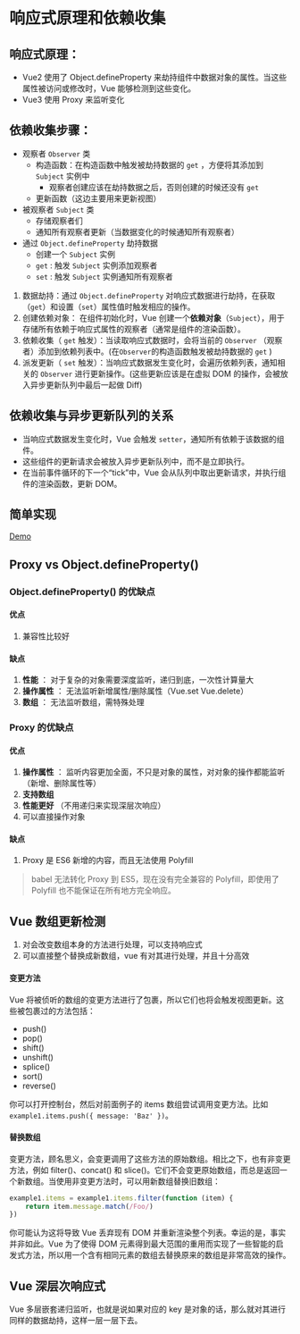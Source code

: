 # 响应式原理和依赖收集

## 响应式原理：

-   Vue2 使用了 Object.defineProperty 来劫持组件中数据对象的属性。当这些属性被访问或修改时，Vue 能够检测到这些变化。
-   Vue3 使用 Proxy 来监听变化

## 依赖收集步骤：

-   观察者 `Observer` 类
    -   构造函数：在构造函数中触发被劫持数据的 `get` ，方便将其添加到 `Subject` 实例中
        -   观察者创建应该在劫持数据之后，否则创建的时候还没有 `get`
    -   更新函数（这边主要用来更新视图）
-   被观察者 `Subject` 类
    -   存储观察者们
    -   通知所有观察者更新（当数据变化的时候通知所有观察者）
-   通过 `Object.defineProperty` 劫持数据
    -   创建一个 `Subject` 实例
    -   `get` : 触发 `Subject` 实例添加观察者
    -   `set` : 触发 `Subject` 实例通知所有观察者

1. 数据劫持：通过 `Object.defineProperty` 对响应式数据进行劫持，在获取（`get`）和设置（`set`）属性值时触发相应的操作。
2. 创建依赖对象： 在组件初始化时，Vue 创建一个**依赖对象**（`Subject`），用于存储所有依赖于响应式属性的观察者（通常是组件的渲染函数）。
3. 依赖收集（ `get` 触发）：当读取响应式数据时，会将当前的 `Observer` （观察者）添加到依赖列表中。(在`Observer`的构造函数触发被劫持数据的 `get` )
4. 派发更新（ `set` 触发）：当响应式数据发生变化时，会遍历依赖列表，通知相关的 `Observer` 进行更新操作。(这些更新应该是在虚拟 DOM 的操作，会被放入异步更新队列中最后一起做 Diff)

## 依赖收集与异步更新队列的关系

-   当响应式数据发生变化时，Vue 会触发 `setter`，通知所有依赖于该数据的组件。
-   这些组件的更新请求会被放入异步更新队列中，而不是立即执行。
-   在当前事件循环的下一个“tick”中，Vue 会从队列中取出更新请求，并执行组件的渲染函数，更新 DOM。

## 简单实现

[Demo](/code/vue/reactivity-and-dependency-collection/index.html)

## Proxy vs Object.defineProperty()

### Object.defineProperty() 的优缺点

#### 优点

1. 兼容性比较好

#### 缺点

1. **性能** ： 对于复杂的对象需要深度监听，递归到底，一次性计算量大
2. **操作属性** ： 无法监听新增属性/删除属性（Vue.set Vue.delete）
3. **数组** ： 无法监听数组，需特殊处理

### Proxy 的优缺点

#### 优点

1. **操作属性** ： 监听内容更加全面，不只是对象的属性，对对象的操作都能监听（新增、删除属性等）
2. **支持数组**
3. **性能更好** （不用递归来实现深层次响应）
4. 可以直接操作对象

#### 缺点

1. Proxy 是 ES6 新增的内容，而且无法使用 Polyfill

> babel 无法转化 Proxy 到 ES5，现在没有完全兼容的 Polyfill，即使用了 Polyfill 也不能保证在所有地方完全响应。

## Vue 数组更新检测

1. 对会改变数组本身的方法进行处理，可以支持响应式
2. 可以直接整个替换成新数组，vue 有对其进行处理，并且十分高效

#### 变更方法

Vue 将被侦听的数组的变更方法进行了包裹，所以它们也将会触发视图更新。这些被包裹过的方法包括：

-   push()
-   pop()
-   shift()
-   unshift()
-   splice()
-   sort()
-   reverse()

你可以打开控制台，然后对前面例子的 items 数组尝试调用变更方法。比如 `example1.items.push({ message: 'Baz' })`。

#### 替换数组

变更方法，顾名思义，会变更调用了这些方法的原始数组。相比之下，也有非变更方法，例如 filter()、concat() 和 slice()。它们不会变更原始数组，而总是返回一个新数组。当使用非变更方法时，可以用新数组替换旧数组：

```js
example1.items = example1.items.filter(function (item) {
    return item.message.match(/Foo/)
})
```

你可能认为这将导致 Vue 丢弃现有 DOM 并重新渲染整个列表。幸运的是，事实并非如此。Vue 为了使得 DOM 元素得到最大范围的重用而实现了一些智能的启发式方法，所以用一个含有相同元素的数组去替换原来的数组是非常高效的操作。

## Vue 深层次响应式

Vue 多层嵌套递归监听，也就是说如果对应的 key 是对象的话，那么就对其进行同样的数据劫持，这样一层一层下去。
